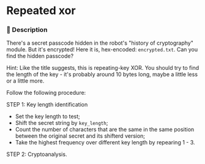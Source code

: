 # Repeated xor

### 📄 Description
There's a secret passcode hidden in the robot's "history of cryptography" module. But it's encrypted! Here it is, hex-encoded: `encrypted.txt`. Can you find the hidden passcode?

Hint:
Like the title suggests, this is repeating-key XOR. You should try to find the length of the key - it's probably around 10 bytes long, maybe a little less or a little more.

Follow the following procedure:

STEP 1: Key length identification

- Set the key length to test;
- Shift the secret string by `key_length`;
- Count the number of characters that are the same in the same position between the original secret and its shifterd version;
- Take the highest frequency over different key length by repearing 1 - 3.


STEP 2: Cryptoanalysis.
